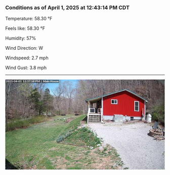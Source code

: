 ### Conditions as of April 1, 2025 at 12:43:14 PM CDT 

Temperature: 58.30 &deg;F

Feels like: 58.30 &deg;F

Humidity: 57%

Wind Direction: W

Windspeed: 2.7 mph

Wind Gust: 3.8 mph

---

<img src="./images/latest.jpeg"/>

